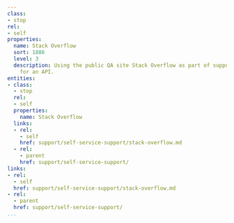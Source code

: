 ```yaml
---
class:
- stop
rel:
- self
properties:
  name: Stack Overflow
  sort: 1886
  level: 3
  description: Using the public QA site Stack Overflow as part of support operations
    for an API.
entities:
- class:
  - stop
  rel:
  - self
  properties:
    name: Stack Overflow
  links:
  - rel:
    - self
    href: support/self-service-support/stack-overflow.md
  - rel:
    - parent
    href: support/self-service-support/
links:
- rel:
  - self
  href: support/self-service-support/stack-overflow.md
- rel:
  - parent
  href: support/self-service-support/
...
```

